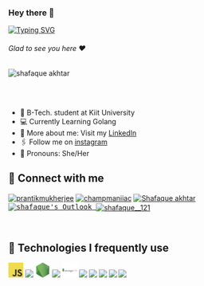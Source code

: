### Hey there :wave:

[![Typing SVG](https://readme-typing-svg.herokuapp.com?color=%2336BCF7&lines=This+is+Shafaque+Akhtar)](https://git.io/typing-svg)

###### Glad to see you here :heart:

<p align="left"> <img src="https://komarev.com/ghpvc/?username=shumbul&label=Views&color=blue&style=plastic" alt="shafaque akhtar"/> </p>
<br/>
<br/>

- 🏫 B-Tech. student at Kiit University
- 💻 Currently Learning Golang
- 🙋‍ More about me: Visit my [LinkedIn](https://www.linkedin.com/in/shafaque-akhtar-95992b230/)
- 🖇 Follow me on [instagram](https://www.instagram.com/shafaque__121/)
- 👯 Pronouns: She/Her


## 🤝 Connect with me

<p align="left">
<a href="https://www.linkedin.com/in/shafaque-akhtar-95992b230/" target="blank"><img align="center" src="https://raw.githubusercontent.com/rahuldkjain/github-profile-readme-generator/master/src/images/icons/Social/linked-in-alt.svg" alt="prantikmukherjee" height="30" width="40" /></a>
<a href="https://twitter.com/Anjali__1234" target="blank"><img align="center" src="https://raw.githubusercontent.com/rahuldkjain/github-profile-readme-generator/master/src/images/icons/Social/twitter.svg" alt="champmaniiac" height="30" width="40" /></a>
<a href="https://www.facebook.com/profile.php?id=100070296694661" target="blank"><img align="center" src="https://raw.githubusercontent.com/rahuldkjain/github-profile-readme-generator/master/src/images/icons/Social/facebook.svg" alt="Shafaque akhtar" height="30" width="40" /></a>
<a href="mailto:shafak27@outlook.com">
  <kbd>
  <img align="centre" alt="shafaque's Outlook" width="22px" src="https://upload.wikimedia.org/wikipedia/commons/thumb/d/df/Microsoft_Office_Outlook_%282018%E2%80%93present%29.svg/1101px-Microsoft_Office_Outlook_%282018%E2%80%93present%29.svg.png" />
</a>
<a href="https://www.instagram.com/shafaque__121/" target="blank"><img align="center" src="https://raw.githubusercontent.com/rahuldkjain/github-profile-readme-generator/master/src/images/icons/Social/instagram.svg" alt="shafaque__121" height="30" width="40" /></a>
</p>

<br />

## 🚀 Technologies I frequently use

<p>
<code><img height="30" src="https://raw.githubusercontent.com/github/explore/80688e429a7d4ef2fca1e82350fe8e3517d3494d/topics/javascript/javascript.png"></code>
<code><img height="30" src="https://upload.wikimedia.org/wikipedia/commons/thumb/c/c3/Python-logo-notext.svg/1200px-Python-logo-notext.svg.png"></code>
<code><img height="30" src="https://raw.githubusercontent.com/github/explore/80688e429a7d4ef2fca1e82350fe8e3517d3494d/topics/nodejs/nodejs.png"></code>
<code><img height="30" src="https://play-lh.googleusercontent.com/RTAZb9E639F4JBcuBRTPEk9_92I-kaKgBMw4LFxTGhdCQeqWukXh74rTngbQpBVGxqo"></code>
<code><img height="30" src="https://raw.githubusercontent.com/github/explore/5c058a388828bb5fde0bcafd4bc867b5bb3f26f3/topics/mongodb/mongodb.png"></code>
<code><img height="30" src="https://upload.wikimedia.org/wikipedia/commons/1/19/C_Logo.png"></code>
<code><img height="30" src="https://w7.pngwing.com/pngs/46/626/png-transparent-c-logo-the-c-programming-language-computer-icons-computer-programming-source-code-programming-miscellaneous-template-blue.png/"></code>
<code><img height="30" src="https://upload.wikimedia.org/wikipedia/commons/thumb/b/b2/Bootstrap_logo.svg/1280px-Bootstrap_logo.svg.png"></code>
<code><img height="30" src="https://upload.wikimedia.org/wikipedia/commons/thumb/9/91/Octicons-mark-github.svg/2048px-Octicons-mark-github.svg.png"></code>
<code><img height="30" src="https://images.velog.io/images/hdy20201004/post/46931f18-0eb4-468b-a61d-b740c04e4210/git_logo.png"></code>

[twitter]: https://twitter.com/Anjali__1234
[instagram]: https://www.instagram.com/shafaque__121/
[linkedin]: https://www.linkedin.com/in/shafaque-akhtar-95992b230/
[facebook]: https://www.facebook.com/profile.php?id=100070296694661


